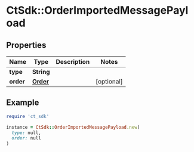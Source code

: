 # CtSdk::OrderImportedMessagePayload

## Properties

| Name | Type | Description | Notes |
| ---- | ---- | ----------- | ----- |
| **type** | **String** |  |  |
| **order** | [**Order**](Order.md) |  | [optional] |

## Example

```ruby
require 'ct_sdk'

instance = CtSdk::OrderImportedMessagePayload.new(
  type: null,
  order: null
)
```

